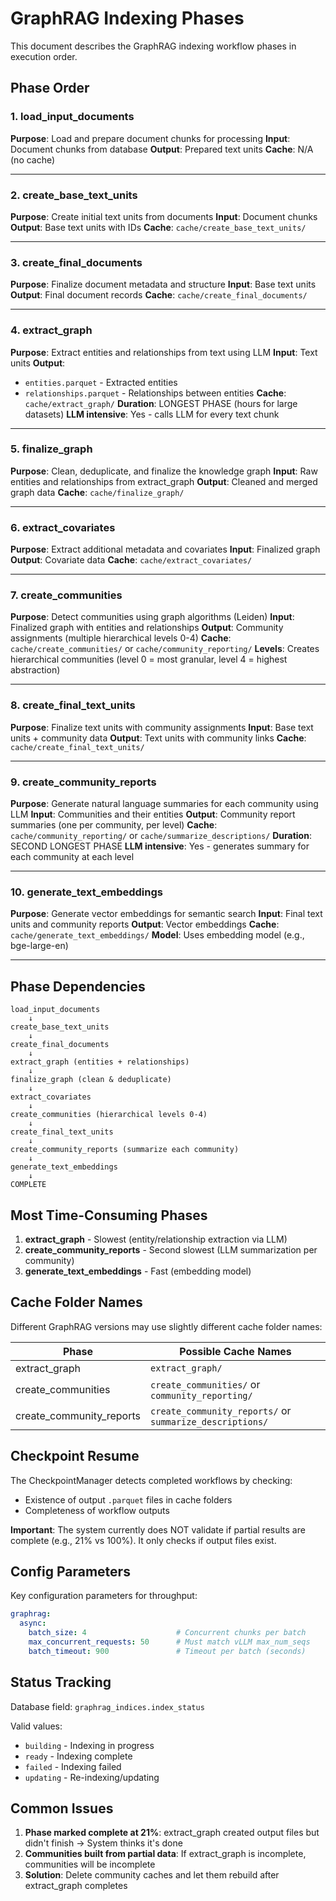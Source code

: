 # GraphRAG Indexing Phases

This document describes the GraphRAG indexing workflow phases in execution order.

## Phase Order

### 1. load_input_documents
**Purpose**: Load and prepare document chunks for processing
**Input**: Document chunks from database
**Output**: Prepared text units
**Cache**: N/A (no cache)

---

### 2. create_base_text_units
**Purpose**: Create initial text units from documents
**Input**: Document chunks
**Output**: Base text units with IDs
**Cache**: `cache/create_base_text_units/`

---

### 3. create_final_documents
**Purpose**: Finalize document metadata and structure
**Input**: Base text units
**Output**: Final document records
**Cache**: `cache/create_final_documents/`

---

### 4. extract_graph
**Purpose**: Extract entities and relationships from text using LLM
**Input**: Text units
**Output**:
- `entities.parquet` - Extracted entities
- `relationships.parquet` - Relationships between entities
**Cache**: `cache/extract_graph/`
**Duration**: LONGEST PHASE (hours for large datasets)
**LLM intensive**: Yes - calls LLM for every text chunk

---

### 5. finalize_graph
**Purpose**: Clean, deduplicate, and finalize the knowledge graph
**Input**: Raw entities and relationships from extract_graph
**Output**: Cleaned and merged graph data
**Cache**: `cache/finalize_graph/`

---

### 6. extract_covariates
**Purpose**: Extract additional metadata and covariates
**Input**: Finalized graph
**Output**: Covariate data
**Cache**: `cache/extract_covariates/`

---

### 7. create_communities
**Purpose**: Detect communities using graph algorithms (Leiden)
**Input**: Finalized graph with entities and relationships
**Output**: Community assignments (multiple hierarchical levels 0-4)
**Cache**: `cache/create_communities/` or `cache/community_reporting/`
**Levels**: Creates hierarchical communities (level 0 = most granular, level 4 = highest abstraction)

---

### 8. create_final_text_units
**Purpose**: Finalize text units with community assignments
**Input**: Base text units + community data
**Output**: Text units with community links
**Cache**: `cache/create_final_text_units/`

---

### 9. create_community_reports
**Purpose**: Generate natural language summaries for each community using LLM
**Input**: Communities and their entities
**Output**: Community report summaries (one per community, per level)
**Cache**: `cache/community_reporting/` or `cache/summarize_descriptions/`
**Duration**: SECOND LONGEST PHASE
**LLM intensive**: Yes - generates summary for each community at each level

---

### 10. generate_text_embeddings
**Purpose**: Generate vector embeddings for semantic search
**Input**: Final text units and community reports
**Output**: Vector embeddings
**Cache**: `cache/generate_text_embeddings/`
**Model**: Uses embedding model (e.g., bge-large-en)

---

## Phase Dependencies

```
load_input_documents
    ↓
create_base_text_units
    ↓
create_final_documents
    ↓
extract_graph (entities + relationships)
    ↓
finalize_graph (clean & deduplicate)
    ↓
extract_covariates
    ↓
create_communities (hierarchical levels 0-4)
    ↓
create_final_text_units
    ↓
create_community_reports (summarize each community)
    ↓
generate_text_embeddings
    ↓
COMPLETE
```

## Most Time-Consuming Phases

1. **extract_graph** - Slowest (entity/relationship extraction via LLM)
2. **create_community_reports** - Second slowest (LLM summarization per community)
3. **generate_text_embeddings** - Fast (embedding model)

## Cache Folder Names

Different GraphRAG versions may use slightly different cache folder names:

| Phase | Possible Cache Names |
|-------|---------------------|
| extract_graph | `extract_graph/` |
| create_communities | `create_communities/` or `community_reporting/` |
| create_community_reports | `create_community_reports/` or `summarize_descriptions/` |

## Checkpoint Resume

The CheckpointManager detects completed workflows by checking:
- Existence of output `.parquet` files in cache folders
- Completeness of workflow outputs

**Important**: The system currently does NOT validate if partial results are complete (e.g., 21% vs 100%). It only checks if output files exist.

## Config Parameters

Key configuration parameters for throughput:

```yaml
graphrag:
  async:
    batch_size: 4                    # Concurrent chunks per batch
    max_concurrent_requests: 50      # Must match vLLM max_num_seqs
    batch_timeout: 900               # Timeout per batch (seconds)
```

## Status Tracking

Database field: `graphrag_indices.index_status`

Valid values:
- `building` - Indexing in progress
- `ready` - Indexing complete
- `failed` - Indexing failed
- `updating` - Re-indexing/updating

## Common Issues

1. **Phase marked complete at 21%**: extract_graph created output files but didn't finish → System thinks it's done
2. **Communities built from partial data**: If extract_graph is incomplete, communities will be incomplete
3. **Solution**: Delete community caches and let them rebuild after extract_graph completes
